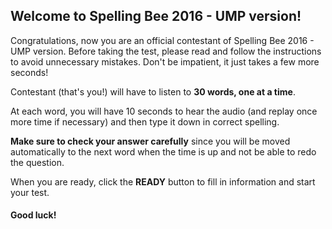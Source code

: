 ## Welcome to Spelling Bee 2016 - UMP version!

Congratulations, now you are an official contestant of Spelling Bee 2016 - UMP version.
Before taking the test, please read and follow the instructions to avoid unnecessary mistakes.
Don't be impatient, it just takes a few more seconds!

Contestant (that's you!) will have to listen to **30 words, one at a time**.

At each word, you will have 10 seconds to hear the audio (and replay once more time if necessary)
and then type it down in correct spelling.

**Make sure to check your answer carefully**
since you will be moved automatically to the next word when the time is up
and not be able to redo the question.

When you are ready, click the **READY** button to fill in information and start your test.

#### Good luck!

